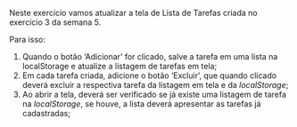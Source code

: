 Neste exercício vamos atualizar a tela de Lista de Tarefas criada no exercício 3 da semana 5.

Para isso:

1. Quando o botão ‘Adicionar’ for clicado, salve a tarefa em uma lista na localStorage e atualize a listagem de tarefas em tela;
2. Em cada tarefa criada, adicione o botão ‘Excluir’, que quando clicado deverá excluir a respectiva tarefa da listagem em tela e da _localStorage_;
3. Ao abrir a tela, deverá ser verificado se já existe uma listagem de tarefa na _localStorage_, se houve, a lista deverá apresentar as tarefas já cadastradas;
